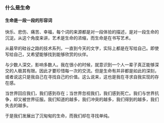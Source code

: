 ### 什么是生命

#### 生命是一段一段的形容词

快乐、悲伤、痛苦、幸福，每个词的来源都是对一段体验的描述，是对一段生命的沉淀。从这个角度来讲，艺术是生命的浓缩，而生命是在书写艺术。

从最早的硅谷之路的技术系列，一直到今天的文字，实际上都是在写给自己。即使写给自己，又希望能够找到能够欣赏的伙伴。

与少数人深交，影响多数人。我在很小的时候，就意识到一个人一辈子真正能够深交的人极其有限。因此才要珍惜每一次的交流。但是生命有并非都是如此的深刻，或者说这只是我自己在寻找自己的价值。这么说来，这也是我在寻求自我实现的存在感。

当世界回应我们，我们感到存在；当世界忽视我们，我们感到死亡。我们与世界抗争，却又被世界征服。我们知道的越多，我们冲突的越多，我们得到的越多，我们失去的越多。

于是我们发展出了沉甸甸的生命，而我们却在寻找单纯。
